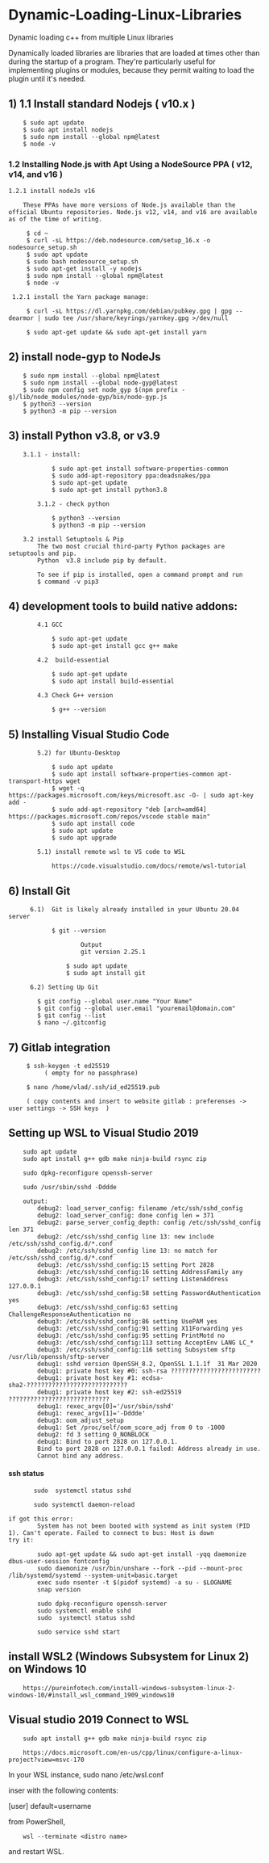 # Dynamic-Loading-Linux-Libraries
Dynamic loading c++ from multiple Linux libraries

Dynamically loaded libraries are libraries that are loaded at times other than during the startup of a program.
They're particularly useful for implementing plugins or modules, because they permit waiting to load the plugin until it's needed.




## 1) 1.1 Install standard Nodejs ( v10.x )

        $ sudo apt update
        $ sudo apt install nodejs
        $ sudo npm install --global npm@latest
        $ node -v

### 1.2    Installing Node.js with Apt Using a NodeSource PPA ( v12, v14, and v16 )

    1.2.1 install nodeJs v16

        These PPAs have more versions of Node.js available than the official Ubuntu repositories. Node.js v12, v14, and v16 are available as of the time of writing. 

         $ cd ~
         $ curl -sL https://deb.nodesource.com/setup_16.x -o nodesource_setup.sh
         $ sudo apt update
         $ sudo bash nodesource_setup.sh
         $ sudo apt-get install -y nodejs
         $ sudo npm install --global npm@latest
         $ node -v

     1.2.1 install the Yarn package manage:

         $ curl -sL https://dl.yarnpkg.com/debian/pubkey.gpg | gpg --dearmor | sudo tee /usr/share/keyrings/yarnkey.gpg >/dev/null

         $ sudo apt-get update && sudo apt-get install yarn


## 2) install node-gyp to NodeJs 

        $ sudo npm install --global npm@latest
        $ sudo npm install --global node-gyp@latest
        $ sudo npm config set node_gyp $(npm prefix -g)/lib/node_modules/node-gyp/bin/node-gyp.js
        $ python3 --version
        $ python3 -m pip --version


## 3) install Python  v3.8, or v3.9  

        3.1.1 - install:

                $ sudo apt-get install software-properties-common
                $ sudo add-apt-repository ppa:deadsnakes/ppa
                $ sudo apt-get update
                $ sudo apt-get install python3.8

            3.1.2 - check python

                $ python3 --version
                $ python3 -m pip --version
            
        3.2 install Setuptools & Pip
            The two most crucial third-party Python packages are setuptools and pip.
            Python  v3.8 include pip by default.

            To see if pip is installed, open a command prompt and run
            $ command -v pip3


## 4) development tools to build native addons: 
            
            4.1 GCC

                $ sudo apt-get update
                $ sudo apt-get install gcc g++ make

            4.2  build-essential   

                $ sudo apt-get update 
                $ sudo apt install build-essential

            4.3 Check G++ version

                $ g++ --version

## 5) Installing Visual Studio Code 

            5.2) for Ubuntu-Desktop

                $ sudo apt update
                $ sudo apt install software-properties-common apt-transport-https wget
                $ wget -q https://packages.microsoft.com/keys/microsoft.asc -O- | sudo apt-key add -
                $ sudo add-apt-repository "deb [arch=amd64] https://packages.microsoft.com/repos/vscode stable main"
                $ sudo apt install code
                $ sudo apt update
                $ sudo apt upgrade

            5.1) install remote wsl to VS code to WSL

                https://code.visualstudio.com/docs/remote/wsl-tutorial


 ## 6)   Install Git

          6.1)  Git is likely already installed in your Ubuntu 20.04 server  

                $ git --version
                    
                        Output
                        git version 2.25.1

                    $ sudo apt update  
                    $ sudo apt install git  

          6.2) Setting Up Git 

            $ git config --global user.name "Your Name"
            $ git config --global user.email "youremail@domain.com"
            $ git config --list
            $ nano ~/.gitconfig

 ## 7)  Gitlab integration

         $ ssh-keygen -t ed25519
              ( empty for no passphrase)

         $ nano /home/vlad/.ssh/id_ed25519.pub

         ( copy contents and insert to website gitlab : preferenses -> user settings -> SSH keys  )

 ## Setting up WSL to Visual Studio 2019

        sudo apt update
        sudo apt install g++ gdb make ninja-build rsync zip    

        sudo dpkg-reconfigure openssh-server

        sudo /usr/sbin/sshd -Dddde

        output:
            debug2: load_server_config: filename /etc/ssh/sshd_config
            debug2: load_server_config: done config len = 371
            debug2: parse_server_config_depth: config /etc/ssh/sshd_config len 371
            debug2: /etc/ssh/sshd_config line 13: new include /etc/ssh/sshd_config.d/*.conf
            debug2: /etc/ssh/sshd_config line 13: no match for /etc/ssh/sshd_config.d/*.conf
            debug3: /etc/ssh/sshd_config:15 setting Port 2828
            debug3: /etc/ssh/sshd_config:16 setting AddressFamily any
            debug3: /etc/ssh/sshd_config:17 setting ListenAddress 127.0.0.1
            debug3: /etc/ssh/sshd_config:58 setting PasswordAuthentication yes
            debug3: /etc/ssh/sshd_config:63 setting ChallengeResponseAuthentication no
            debug3: /etc/ssh/sshd_config:86 setting UsePAM yes
            debug3: /etc/ssh/sshd_config:91 setting X11Forwarding yes
            debug3: /etc/ssh/sshd_config:95 setting PrintMotd no
            debug3: /etc/ssh/sshd_config:113 setting AcceptEnv LANG LC_*
            debug3: /etc/ssh/sshd_config:116 setting Subsystem sftp /usr/lib/openssh/sftp-server
            debug1: sshd version OpenSSH_8.2, OpenSSL 1.1.1f  31 Mar 2020
            debug1: private host key #0: ssh-rsa ?????????????????????????
            debug1: private host key #1: ecdsa-sha2-????????????????????????????
            debug1: private host key #2: ssh-ed25519 ????????????????????????????
            debug1: rexec_argv[0]='/usr/sbin/sshd'
            debug1: rexec_argv[1]='-Dddde'
            debug3: oom_adjust_setup
            debug1: Set /proc/self/oom_score_adj from 0 to -1000
            debug2: fd 3 setting O_NONBLOCK
            debug1: Bind to port 2828 on 127.0.0.1.
            Bind to port 2828 on 127.0.0.1 failed: Address already in use.
            Cannot bind any address.

#### ssh status
           sudo  systemctl status sshd

           sudo systemctl daemon-reload

    if got this error:
            System has not been booted with systemd as init system (PID 1). Can't operate. Failed to connect to bus: Host is down
    try it:

            sudo apt-get update && sudo apt-get install -yqq daemonize dbus-user-session fontconfig
            sudo daemonize /usr/bin/unshare --fork --pid --mount-proc /lib/systemd/systemd --system-unit=basic.target
            exec sudo nsenter -t $(pidof systemd) -a su - $LOGNAME
            snap version

            sudo dpkg-reconfigure openssh-server
            sudo systemctl enable sshd
            sudo  systemctl status sshd

            sudo service sshd start

     

## install WSL2 (Windows Subsystem for Linux 2) on Windows 10

        https://pureinfotech.com/install-windows-subsystem-linux-2-windows-10/#install_wsl_command_1909_windows10

## Visual studio 2019 Connect to WSL

        sudo apt install g++ gdb make ninja-build rsync zip

        https://docs.microsoft.com/en-us/cpp/linux/configure-a-linux-project?view=msvc-170

In your WSL instance,
        sudo nano /etc/wsl.conf

inser with the following contents:

[user]
        default=username

from PowerShell, 

        wsl --terminate <distro name>
        
and restart WSL.